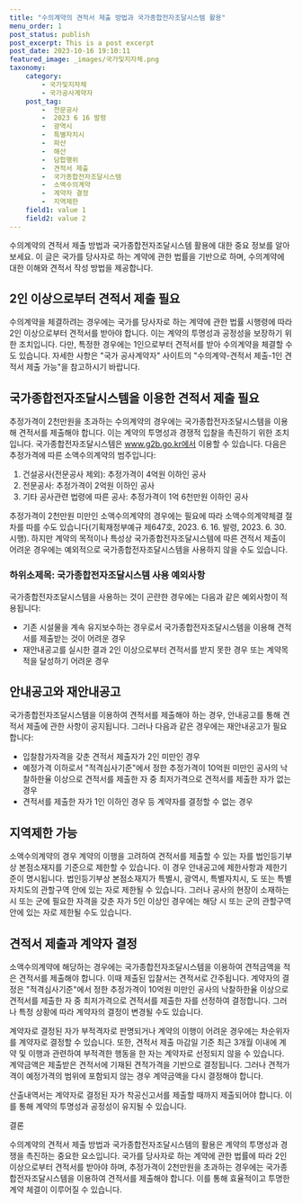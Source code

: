 ```yaml
---
title: "수의계약의 견적서 제출 방법과 국가종합전자조달시스템 활용"
menu_order: 1
post_status: publish
post_excerpt: This is a post excerpt
post_date: 2023-10-16 19:10:11
featured_image: _images/국가및지자체.png
taxonomy:
    category:
        - 국가및지자체
        - 국가공사계약자
    post_tag:
        -  전문공사
        -  2023 6 16 발령
        -  광역시
        -  특별자치시
        -  파산
        -  해산
        -  담합행위
        -  견적서 제출
        -  국가종합전자조달시스템
        -  소액수의계약
        -  계약자 결정
        -  지역제한
    field1: value 1
    field2: value 2
---
```



 수의계약의 견적서 제출 방법과 국가종합전자조달시스템 활용에 대한 중요 정보를 알아보세요. 이 글은 국가를 당사자로 하는 계약에 관한 법률을 기반으로 하며, 수의계약에 대한 이해와 견적서 작성 방법을 제공합니다.

##  2인 이상으로부터 견적서 제출 필요

수의계약을 체결하려는 경우에는 국가를 당사자로 하는 계약에 관한 법률 시행령에 따라 2인 이상으로부터 견적서를 받아야 합니다. 이는 계약의 투명성과 공정성을 보장하기 위한 조치입니다. 다만, 특정한 경우에는 1인으로부터 견적서를 받아 수의계약을 체결할 수도 있습니다. 자세한 사항은 "국가 공사계약자" 사이트의 "수의계약-견적서 제출-1인 견적서 제출 가능"을 참고하시기 바랍니다.

##  국가종합전자조달시스템을 이용한 견적서 제출 필요

추정가격이 2천만원을 초과하는 수의계약의 경우에는 국가종합전자조달시스템을 이용해 견적서를 제출해야 합니다. 이는 계약의 투명성과 경쟁적 입찰을 촉진하기 위한 조치입니다. 국가종합전자조달시스템은 www.g2b.go.kr에서 이용할 수 있습니다. 다음은 추정가격에 따른 소액수의계약의 범주입니다:

1. 건설공사(전문공사 제외): 추정가격이 4억원 이하인 공사
2. 전문공사: 추정가격이 2억원 이하인 공사
3. 기타 공사관련 법령에 따른 공사: 추정가격이 1억 6천만원 이하인 공사

추정가격이 2천만원 미만인 소액수의계약의 경우에는 필요에 따라 소액수의계약체결 절차를 따를 수도 있습니다(기획재정부예규 제647호, 2023. 6. 16. 발령, 2023. 6. 30. 시행). 하지만 계약의 목적이나 특성상 국가종합전자조달시스템에 따른 견적서 제출이 어려운 경우에는 예외적으로 국가종합전자조달시스템을 사용하지 않을 수도 있습니다.

### 하위소제목: 국가종합전자조달시스템 사용 예외사항

국가종합전자조달시스템을 사용하는 것이 곤란한 경우에는 다음과 같은 예외사항이 적용됩니다:

- 기존 시설물을 계속 유지보수하는 경우로서 국가종합전자조달시스템을 이용해 견적서를 제출받는 것이 어려운 경우
- 재안내공고를 실시한 결과 2인 이상으로부터 견적서를 받지 못한 경우 또는 계약목적을 달성하기 어려운 경우

##  안내공고와 재안내공고

국가종합전자조달시스템을 이용하여 견적서를 제출해야 하는 경우, 안내공고를 통해 견적서 제출에 관한 사항이 공지됩니다. 그러나 다음과 같은 경우에는 재안내공고가 필요합니다:

- 입찰참가자격을 갖춘 견적서 제출자가 2인 미만인 경우
- 예정가격 이하로서 "적격심사기준"에서 정한 추정가격이 10억원 미만인 공사의 낙찰하한율 이상으로 견적서를 제출한 자 중 최저가격으로 견적서를 제출한 자가 없는 경우
- 견적서를 제출한 자가 1인 이하인 경우 등 계약자를 결정할 수 없는 경우

##  지역제한 가능

소액수의계약의 경우 계약의 이행을 고려하여 견적서를 제출할 수 있는 자를 법인등기부상 본점소재지를 기준으로 제한할 수 있습니다. 이 경우 안내공고에 제한사항과 제한기준이 명시됩니다. 법인등기부상 본점소재지가 특별시, 광역시, 특별자치시, 도 또는 특별자치도의 관할구역 안에 있는 자로 제한될 수 있습니다. 그러나 공사의 현장이 소재하는 시 또는 군에 필요한 자격을 갖춘 자가 5인 이상인 경우에는 해당 시 또는 군의 관할구역 안에 있는 자로 제한될 수도 있습니다.

##  견적서 제출과 계약자 결정

소액수의계약에 해당하는 경우에는 국가종합전자조달시스템을 이용하여 견적금액을 적은 견적서를 제출해야 합니다. 이때 제출된 입찰서는 견적서로 간주됩니다. 계약자의 결정은 "적격심사기준"에서 정한 추정가격이 10억원 미만인 공사의 낙찰하한율 이상으로 견적서를 제출한 자 중 최저가격으로 견적서를 제출한 자를 선정하여 결정합니다. 그러나 특정 상황에 따라 계약자의 결정이 변경될 수도 있습니다.

계약자로 결정된 자가 부적격자로 판명되거나 계약의 이행이 어려운 경우에는 차순위자를 계약자로 결정할 수 있습니다. 또한, 견적서 제출 마감일 기준 최근 3개월 이내에 계약 및 이행과 관련하여 부적격한 행동을 한 자는 계약자로 선정되지 않을 수 있습니다. 계약금액은 제출받은 견적서에 기재된 견적가격을 기반으로 결정됩니다. 그러나 견적가격이 예정가격의 범위에 포함되지 않는 경우 계약금액을 다시 결정해야 합니다.

산출내역서는 계약자로 결정된 자가 착공신고서를 제출할 때까지 제출되어야 합니다. 이를 통해 계약의 투명성과 공정성이 유지될 수 있습니다.

결론

수의계약의 견적서 제출 방법과 국가종합전자조달시스템의 활용은 계약의 투명성과 경쟁을 촉진하는 중요한 요소입니다. 국가를 당사자로 하는 계약에 관한 법률에 따라 2인 이상으로부터 견적서를 받아야 하며, 추정가격이 2천만원을 초과하는 경우에는 국가종합전자조달시스템을 이용하여 견적서를 제출해야 합니다. 이를 통해 효율적이고 투명한 계약 체결이 이루어질 수 있습니다.
